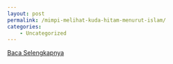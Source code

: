 ```yaml
---
layout: post
permalink: /mimpi-melihat-kuda-hitam-menurut-islam/
categories:
    - Uncategorized
---
```


[Baca Selengkapnya](/08)